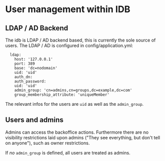 # User management within IDB

## LDAP / AD Backend

The idb is LDAP / AD backend based, this is currently the sole source of users.
The LDAP / AD is configured in config/application.yml:

```
  ldap:
    host: '127.0.0.1'
    port: 389
    base: 'dc=nodomain'
    uid: 'uid'
    auth_dn: 
    auth_password:
    uid: 'uid'
    admin_group: 'cn=admins,cn=groups,dc=example,dc=com'
    group_membership_attribute: 'uniqueMember'
```

The relevant infos for the users are `uid` as well as the `admin_group`.

## Users and admins

Admins can access the backoffice actions. Furthermore there are no visibility
restrictions laid upon admins ("They see everything, but don't tell on anyone"), 
such as owner restrictions.

If _no_ `admin_group` is defined, all users are treated as admins.



